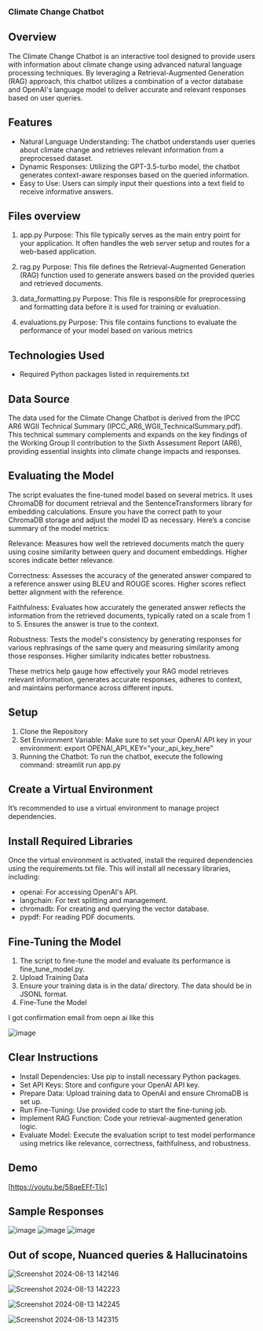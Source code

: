 ### Climate Change Chatbot
## Overview
The Climate Change Chatbot is an interactive tool designed to provide users with information about climate change using advanced natural language processing techniques. By leveraging a Retrieval-Augmented Generation (RAG) approach, this chatbot utilizes a combination of a vector database and OpenAI's language model to deliver accurate and relevant responses based on user queries.

## Features
- Natural Language Understanding: The chatbot understands user queries about climate change and retrieves relevant information from a preprocessed dataset.
- Dynamic Responses: Utilizing the GPT-3.5-turbo model, the chatbot generates context-aware responses based on the queried information.
- Easy to Use: Users can simply input their questions into a text field to receive informative answers.

## Files overview
1. app.py
Purpose: This file typically serves as the main entry point for your application. It often handles the web server setup and routes for a web-based application.

2. rag.py
Purpose: This file defines the Retrieval-Augmented Generation (RAG) function used to generate answers based on the provided queries and retrieved documents.

3. data_formatting.py
Purpose: This file is responsible for preprocessing and formatting data before it is used for training or evaluation.

4. evaluations.py
Purpose: This file contains functions to evaluate the performance of your model based on various metrics

## Technologies Used
- Required Python packages listed in requirements.txt

## Data Source
The data used for the Climate Change Chatbot is derived from the IPCC AR6 WGII Technical Summary (IPCC_AR6_WGII_TechnicalSummary.pdf). This technical summary complements and expands on the key findings of the Working Group II contribution to the Sixth Assessment Report (AR6), providing essential insights into climate change impacts and responses.

## Evaluating the Model
The script evaluates the fine-tuned model based on several metrics. It uses ChromaDB for document retrieval and the SentenceTransformers library for embedding calculations. Ensure you have the correct path to your ChromaDB storage and adjust the model ID as necessary.
Here’s a concise summary of the model metrics:

Relevance: Measures how well the retrieved documents match the query using cosine similarity between query and document embeddings. Higher scores indicate better relevance.

Correctness: Assesses the accuracy of the generated answer compared to a reference answer using BLEU and ROUGE scores. Higher scores reflect better alignment with the reference.

Faithfulness: Evaluates how accurately the generated answer reflects the information from the retrieved documents, typically rated on a scale from 1 to 5. Ensures the answer is true to the context.

Robustness: Tests the model's consistency by generating responses for various rephrasings of the same query and measuring similarity among those responses. Higher similarity indicates better robustness.

These metrics help gauge how effectively your RAG model retrieves relevant information, generates accurate responses, adheres to context, and maintains performance across different inputs.

## Setup
1. Clone the Repository
2. Set Environment Variable: Make sure to set your OpenAI API key in your environment: export OPENAI_API_KEY="your_api_key_here"
3. Running the Chatbot: To run the chatbot, execute the following command: streamlit run app.py

## Create a Virtual Environment
It’s recommended to use a virtual environment to manage project dependencies. 

## Install Required Libraries
Once the virtual environment is activated, install the required dependencies using the requirements.txt file. 
This will install all necessary libraries, including:
- openai: For accessing OpenAI's API.
- langchain: For text splitting and management.
- chromadb: For creating and querying the vector database.
- pypdf: For reading PDF documents.

## Fine-Tuning the Model
1. The script to fine-tune the model and evaluate its performance is fine_tune_model.py.
2. Upload Training Data
3. Ensure your training data is in the data/ directory. The data should be in JSONL format.
4. Fine-Tune the Model
   
I got confirmation email from oepn ai like this

![image](https://github.com/user-attachments/assets/a866e32d-6cda-4246-b39c-f700339488a7)

## Clear Instructions
- Install Dependencies: Use pip to install necessary Python packages.
- Set API Keys: Store and configure your OpenAI API key.
- Prepare Data: Upload training data to OpenAI and ensure ChromaDB is set up.
- Run Fine-Tuning: Use provided code to start the fine-tuning job.
- Implement RAG Function: Code your retrieval-augmented generation logic.
- Evaluate Model: Execute the evaluation script to test model performance using metrics like relevance, correctness, faithfulness, and robustness.

## Demo
[https://youtu.be/58qeEFf-TIc]

## Sample Responses
![image](https://github.com/user-attachments/assets/7ebbdfbb-0b84-4e06-8fe5-5795ee9a0ab2)
![image](https://github.com/user-attachments/assets/52ac59b1-50e8-4799-9760-1016955f4eca)
![image](https://github.com/user-attachments/assets/872c5dba-2681-4131-b8dd-ff8ea91463b7)

## Out of scope, Nuanced queries & Hallucinatoins
![Screenshot 2024-08-13 142146](https://github.com/user-attachments/assets/e72241cd-d4b9-4b59-8762-9f73fc70d692)

![Screenshot 2024-08-13 142223](https://github.com/user-attachments/assets/769f984a-61a4-4ff3-a2b5-bbfe035f658a)

![Screenshot 2024-08-13 142245](https://github.com/user-attachments/assets/db167c70-33a6-4c7c-88d5-99469b3625ae)

![Screenshot 2024-08-13 142315](https://github.com/user-attachments/assets/f0652c19-f6da-4843-ac32-034f38d3dc0a)

